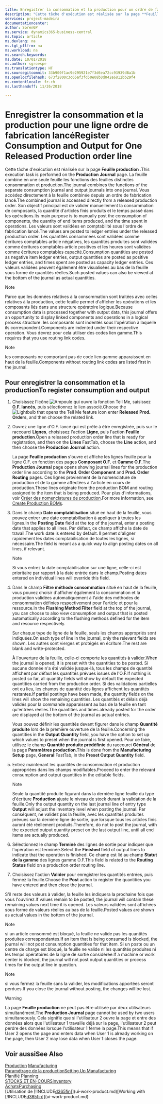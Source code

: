 ```yaml
---
title: Enregistrer la consommation et la production pour un ordre de fabrication | Microsoft Docs
description: "Cette tâche d'exécution est réalisée sur la page **Feuille production** . La feuille combine en une seule feuille les fonctions des feuilles distinctes consommation et production. Vous accédez directement à la feuille combinée depuis un ordre de fabrication lancé. Son objectif principal est de valider manuellement la consommation de composants, la quantité d'articles finis produits et le temps passé dans les opérations."
services: project-madeira
documentationcenter: 
author: SorenGP
ms.service: dynamics365-business-central
ms.topic: article
ms.devlang: na
ms.tgt_pltfrm: na
ms.workload: na
ms.search.keywords: 
ms.date: 10/01/2018
ms.author: sgroespe
ms.translationtype: HT
ms.sourcegitcommit: 33b900f1ac9e295921e7f3d6ea72cc93939d8a1b
ms.openlocfilehash: 673f2800c3c65af3fd50e08b0d042e6812bb29f4
ms.contentlocale: fr-ch
ms.lasthandoff: 11/26/2018

---
```

# <a name="register-consumption-and-output-for-one-released-production-order-line"></a><span data-ttu-id="5c047-106">Enregistrer la consommation et la production pour une ligne ordre de fabrication lancé</span><span class="sxs-lookup"><span data-stu-id="5c047-106">Register Consumption and Output for One Released Production order line</span></span>
<span data-ttu-id="5c047-107">Cette tâche d'exécution est réalisée sur la page **Feuille production** .</span><span class="sxs-lookup"><span data-stu-id="5c047-107">This execution task is performed on the **Production Journal** page.</span></span> <span data-ttu-id="5c047-108">La feuille combine en une seule feuille les fonctions des feuilles distinctes consommation et production.</span><span class="sxs-lookup"><span data-stu-id="5c047-108">The journal combines the functions of the separate consumption journal and output journals into one journal.</span></span> <span data-ttu-id="5c047-109">Vous accédez directement à la feuille combinée depuis un ordre de fabrication lancé.</span><span class="sxs-lookup"><span data-stu-id="5c047-109">The combined journal is accessed directly from a released production order.</span></span> <span data-ttu-id="5c047-110">Son objectif principal est de valider manuellement la consommation de composants, la quantité d'articles finis produits et le temps passé dans les opérations.</span><span class="sxs-lookup"><span data-stu-id="5c047-110">Its main purpose is to manually post the consumption of components, the quantity of end items produced, and the time spent in operations.</span></span> <span data-ttu-id="5c047-111">Les valeurs sont validées en comptabilité sous l'ordre de fabrication lancé.</span><span class="sxs-lookup"><span data-stu-id="5c047-111">The values are posted to ledger entries under the released production order.</span></span> <span data-ttu-id="5c047-112">Les quantités consommées sont validées comme écritures comptables article négatives, les quantités produites sont validées comme écritures comptables article positives et les heures sont validées comme écritures comptables capacité.</span><span class="sxs-lookup"><span data-stu-id="5c047-112">Consumption quantities are posted as negative item ledger entries, output quantities are posted as positive ledger entries, and times spent are posted as capacity ledger entries.</span></span> <span data-ttu-id="5c047-113">Ces valeurs validées peuvent également être visualisées au bas de la feuille sous forme de quantités réelles.</span><span class="sxs-lookup"><span data-stu-id="5c047-113">Such posted values can also be viewed at the bottom of the journal as actual quantities.</span></span>  

> [!NOTE]  
>  <span data-ttu-id="5c047-114">Parce que les données relatives à la consommation sont traitées avec celles relatives à la production, cette feuille permet d'afficher les opérations et les composants liés dans une structure opératoire logique.</span><span class="sxs-lookup"><span data-stu-id="5c047-114">Because consumption data is processed together with output data, this journal offers an opportunity to display linked components and operations in a logical process structure.</span></span> <span data-ttu-id="5c047-115">les composants sont indentés sous l'opération à laquelle ils correspondent.</span><span class="sxs-lookup"><span data-stu-id="5c047-115">Components are indented under their respective operation.</span></span> <span data-ttu-id="5c047-116">Vous devrez pour cela utiliser des codes lien gamme.</span><span class="sxs-lookup"><span data-stu-id="5c047-116">This requires that you use routing link codes.</span></span>  

> [!NOTE]  
>  <span data-ttu-id="5c047-117">les composants ne comportant pas de code lien gamme apparaissent en haut de la feuille.</span><span class="sxs-lookup"><span data-stu-id="5c047-117">Components without routing link codes are listed first in the journal.</span></span>  

## <a name="to-register-consumption-and-output"></a><span data-ttu-id="5c047-118">Pour enregistrer la consommation et la production</span><span class="sxs-lookup"><span data-stu-id="5c047-118">To register consumption and output</span></span>  
1.  <span data-ttu-id="5c047-119">Choisissez l'icône ![Ampoule qui ouvre la fonction Tell Me](media/ui-search/search_small.png "Dites-moi ce que vous voulez faire"), saisissez **O.F. lancés**, puis sélectionnez le lien associé.</span><span class="sxs-lookup"><span data-stu-id="5c047-119">Choose the ![Lightbulb that opens the Tell Me feature](media/ui-search/search_small.png "Tell me what you want to do") icon enter **Released Prod. Orders**, and then choose the related link.</span></span>  
2.  <span data-ttu-id="5c047-120">Ouvrez une ligne d'O.F. lancé qui est prête à être enregistrée, puis sur le raccourci **Lignes**, choisissez l'action **Ligne**, puis l'action **Feuille production**.</span><span class="sxs-lookup"><span data-stu-id="5c047-120">Open a released production order line that is ready for registration, and then on the **Lines** FastTab, choose the **Line** action, and then choose the **Production Journal** action.</span></span>  

    <span data-ttu-id="5c047-121">La page **Feuille production** s'ouvre et affiche les lignes feuille pour la ligne O.F. en fonction des pages **Composant O.F.** et **Gamme O.F.**</span><span class="sxs-lookup"><span data-stu-id="5c047-121">The **Production Journal** page opens showing journal lines for the production order line according to the **Prod. Order Component** and **Prod. Order Routing** pages.</span></span> <span data-ttu-id="5c047-122">Ces lignes proviennent de la nomenclature de production et de la gamme affectées à l'article en cours de production.</span><span class="sxs-lookup"><span data-stu-id="5c047-122">These lines originate from the production BOM and routing assigned to the item that is being produced.</span></span> <span data-ttu-id="5c047-123">Pour plus d'informations, voir [Créer des nomenclatures de production](production-how-to-create-routings.md).</span><span class="sxs-lookup"><span data-stu-id="5c047-123">For more information, see [Create Production BOMs](production-how-to-create-routings.md).</span></span>  

3.  <span data-ttu-id="5c047-124">Dans le champ **Date comptabilisation** situé en haut de la feuille, vous pouvez entrer une date comptabilisation à appliquer à toutes les lignes.</span><span class="sxs-lookup"><span data-stu-id="5c047-124">In the **Posting Date** field at the top of the journal, enter a posting date that applies to all lines.</span></span> <span data-ttu-id="5c047-125">Par défaut, ce champ affiche la date de travail.</span><span class="sxs-lookup"><span data-stu-id="5c047-125">The work date is entered by default.</span></span> <span data-ttu-id="5c047-126">Il permet d'aligner rapidement les dates comptabilisation de toutes les lignes, si nécessaire.</span><span class="sxs-lookup"><span data-stu-id="5c047-126">The field is meant as a quick way to align posting dates on all lines, if relevant.</span></span>  

    > [!NOTE]  
    >  <span data-ttu-id="5c047-127">Si vous entrez la date comptabilisation sur une ligne, celle-ci est prioritaire par rapport à la date entrée dans le champ.</span><span class="sxs-lookup"><span data-stu-id="5c047-127">Posting dates entered on individual lines will override this field.</span></span>  

4.  <span data-ttu-id="5c047-128">Dans le champ **Filtre méthode consommation** situé en haut de la feuille, vous pouvez choisir d'afficher également la consommation et la production validées automatiquement à l'aide des méthodes de consommation définies respectivement pour l'article et pour la ressource.</span><span class="sxs-lookup"><span data-stu-id="5c047-128">In the **Flushing Method Filter** field at the top of the journal, you can choose to also view consumption and output that is posted automatically according to the flushing methods defined for the item and resource respectively.</span></span>  

    <span data-ttu-id="5c047-129">Sur chaque type de ligne de la feuille, seuls les champs appropriés sont indiquées.</span><span class="sxs-lookup"><span data-stu-id="5c047-129">On each type of line in the journal, only the relevant fields are shown.</span></span> <span data-ttu-id="5c047-130">Les autres sont vierges et protégés en écriture.</span><span class="sxs-lookup"><span data-stu-id="5c047-130">The rest are blank and write-protected.</span></span>  

    <span data-ttu-id="5c047-131">À l'ouverture de la feuille, celle-ci comporte les quantités à valider.</span><span class="sxs-lookup"><span data-stu-id="5c047-131">When the journal is opened, it is preset with the quantities to be posted.</span></span> <span data-ttu-id="5c047-132">Si aucune donnée n'a été validée jusque-là, tous les champs de quantité affichent par défaut les quantités prévues issues de l'O.F.</span><span class="sxs-lookup"><span data-stu-id="5c047-132">If nothing is posted so far, all quantity fields will show by default the expected quantities carried from the production order.</span></span> <span data-ttu-id="5c047-133">Si des validations partielles ont eu lieu, les champs de quantité des lignes affichent les quantités restantes.</span><span class="sxs-lookup"><span data-stu-id="5c047-133">If partial postings have been made, the quantity fields on the lines will show the remaining quantities.</span></span> <span data-ttu-id="5c047-134">Les quantités et délais déjà validés pour la commande apparaissent au bas de la feuille en tant qu'entrées réelles.</span><span class="sxs-lookup"><span data-stu-id="5c047-134">The quantities and times already posted for the order are displayed at the bottom of the journal as actual entries.</span></span>  

    <span data-ttu-id="5c047-135">Vous pouvez définir les quantités devant figurer dans le champ **Quantité produite** lors de la première ouverture de la feuille.</span><span class="sxs-lookup"><span data-stu-id="5c047-135">Concerning the quantities in the **Output Quantity** field, you have the option to set up which values to preset when the journal is first opened.</span></span> <span data-ttu-id="5c047-136">Pour ce faire, utilisez le champ **Quantité produite prédéfinie** du raccourci **Général** de la page **Paramètres production**.</span><span class="sxs-lookup"><span data-stu-id="5c047-136">This is done from the **Manufacturing Setup** page, **General** FastTab, in the **Preset Output Quantity** field.</span></span>

5.  <span data-ttu-id="5c047-137">Entrez maintenant les quantités de consommation et production appropriées dans les champs modifiables.</span><span class="sxs-lookup"><span data-stu-id="5c047-137">Proceed to enter the relevant consumption and output quantities in the editable fields.</span></span>  

    > [!NOTE]  
    >  <span data-ttu-id="5c047-138">Seule la quantité produite figurant dans la dernière ligne feuille du type d'écriture **Production** ajuste le niveau de stock durant la validation de la feuille.</span><span class="sxs-lookup"><span data-stu-id="5c047-138">Only the output quantity on the last journal line of entry type **Output** will adjust the inventory level when posting the journal.</span></span> <span data-ttu-id="5c047-139">Par conséquent, ne validez pas la feuille, avec les quantités produites prévues sur la dernière ligne de sortie, que lorsque tous les articles finis auront été réellement produits.</span><span class="sxs-lookup"><span data-stu-id="5c047-139">Therefore, do not to post the journal, with the expected output quantity preset on the last output line, until all end items are actually produced.</span></span>  

6.  <span data-ttu-id="5c047-140">Sélectionnez le champ **Terminé** des lignes de sortie pour indiquer que l'opération est terminée.</span><span class="sxs-lookup"><span data-stu-id="5c047-140">Select the **Finished** field of output lines to indicate that the operation is finished.</span></span> <span data-ttu-id="5c047-141">Ce champ est lié au champ **Statut de la gamme** des lignes gamme O.F.</span><span class="sxs-lookup"><span data-stu-id="5c047-141">This field is related to the **Routing Status** field on a production order routing line.</span></span>  
7.  <span data-ttu-id="5c047-142">Choisissez l'action **Valider** pour enregistrer les quantités entrées, puis fermez la feuille.</span><span class="sxs-lookup"><span data-stu-id="5c047-142">Choose the **Post** action to register the quantities you have entered and then close the journal.</span></span>  

<span data-ttu-id="5c047-143">S'il reste des valeurs à valider, la feuille les indiquera la prochaine fois que vous l'ouvrirez.</span><span class="sxs-lookup"><span data-stu-id="5c047-143">If values remain to be posted, the journal will contain these remaining values next time it is opened.</span></span> <span data-ttu-id="5c047-144">Les valeurs validées sont affichées sous forme de valeurs réelles au bas de la feuille.</span><span class="sxs-lookup"><span data-stu-id="5c047-144">Posted values are shown as actual values in the bottom of the journal.</span></span>  

> [!NOTE]  
>  <span data-ttu-id="5c047-145"> si un article consommé est bloqué, la feuille ne valide pas les quantités produites correspondantes.</span><span class="sxs-lookup"><span data-stu-id="5c047-145">If an item that is being consumed is blocked, the journal will not post consumption quantities for that item.</span></span> <span data-ttu-id="5c047-146">Si un poste ou un centre de charge est bloqué, la feuille ne valide ni les quantités produites ni les temps opératoires de la ligne de sortie considérée.</span><span class="sxs-lookup"><span data-stu-id="5c047-146">If a machine or work center is blocked, the journal will not post output quantities or process times for the output line in question.</span></span>  

> [!NOTE]  
>  <span data-ttu-id="5c047-147">si vous fermez la feuille sans la valider, les modifications apportées seront perdues.</span><span class="sxs-lookup"><span data-stu-id="5c047-147">If you close the journal without posting, the changes will be lost.</span></span>  

> [!WARNING]  
>  <span data-ttu-id="5c047-148">La page **Feuille production** ne peut pas être utilisée par deux utilisateurs simultanément.</span><span class="sxs-lookup"><span data-stu-id="5c047-148">The **Production Journal** page cannot be used by two users simultaneously.</span></span> <span data-ttu-id="5c047-149">Cela signifie que si l'utilisateur 2 ouvre la page et entre des données alors que l'utilisateur 1 travaille déjà sur la page, l'utilisateur 2 peut perdre des données lorsque l'utilisateur 1 ferme la page.</span><span class="sxs-lookup"><span data-stu-id="5c047-149">This means that if User 2 opens the page and enters data when User 1 is already working on the page, then User 2 may lose data when User 1 closes the page.</span></span>  

## <a name="see-also"></a><span data-ttu-id="5c047-150">Voir aussi</span><span class="sxs-lookup"><span data-stu-id="5c047-150">See Also</span></span>  
<span data-ttu-id="5c047-151">[Production](production-manage-manufacturing.md)  </span><span class="sxs-lookup"><span data-stu-id="5c047-151">[Manufacturing](production-manage-manufacturing.md)  </span></span>  
[<span data-ttu-id="5c047-152">Paramétrage de la production</span><span class="sxs-lookup"><span data-stu-id="5c047-152">Setting Up Manufacturing</span></span>](production-configure-production-processes.md)  
<span data-ttu-id="5c047-153">[Planifié](production-planning.md)    </span><span class="sxs-lookup"><span data-stu-id="5c047-153">[Planning](production-planning.md)    </span></span>  
[<span data-ttu-id="5c047-154">STOCKS ET EN-COURS</span><span class="sxs-lookup"><span data-stu-id="5c047-154">Inventory</span></span>](inventory-manage-inventory.md)  
[<span data-ttu-id="5c047-155">Achats</span><span class="sxs-lookup"><span data-stu-id="5c047-155">Purchasing</span></span>](purchasing-manage-purchasing.md)  
<span data-ttu-id="5c047-156">[Utilisation de [!INCLUDE[d365fin](includes/d365fin_md.md)]](ui-work-product.md)</span><span class="sxs-lookup"><span data-stu-id="5c047-156">[Working with [!INCLUDE[d365fin](includes/d365fin_md.md)]](ui-work-product.md)</span></span>

